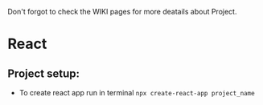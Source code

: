 Don't forgot to check the WIKI pages for more deatails about Project.

# React

## Project setup:
- To create react app run in terminal
 `npx create-react-app project_name`
